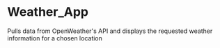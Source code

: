 # Weather_App
Pulls data from OpenWeather's API and displays the requested weather information for a chosen location
